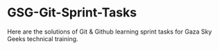 # GSG-Git-Sprint-Tasks

Here are the solutions of Git & Github learning sprint tasks for Gaza Sky Geeks technical training.
